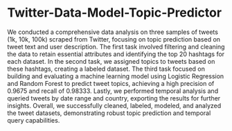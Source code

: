 # Twitter-Data-Model-Topic-Predictor

We conducted a comprehensive data analysis on three samples of tweets (1k, 10k, 100k) scraped from Twitter, focusing on topic prediction based on tweet text and user description. The first task involved filtering and cleaning the data to retain essential attributes and identifying the top 20 hashtags for each dataset. In the second task, we assigned topics to tweets based on these hashtags, creating a labeled dataset. The third task focused on building and evaluating a machine learning model using Logistic Regression and Random Forest to predict tweet topics, achieving a high precision of 0.9675 and recall of 0.98333. Lastly, we performed temporal analysis and queried tweets by date range and country, exporting the results for further insights. Overall, we successfully cleaned, labeled, modeled, and analyzed the tweet datasets, demonstrating robust topic prediction and temporal query capabilities.
